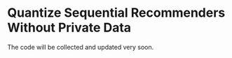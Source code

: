 # Quantize Sequential Recommenders Without Private Data


The code will be collected and updated very soon.
